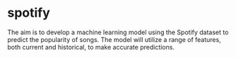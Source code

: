 # spotify
 The aim is to develop a machine learning model using the Spotify dataset to predict the popularity of songs. The model will utilize a range of features, both current and historical, to make accurate predictions.
